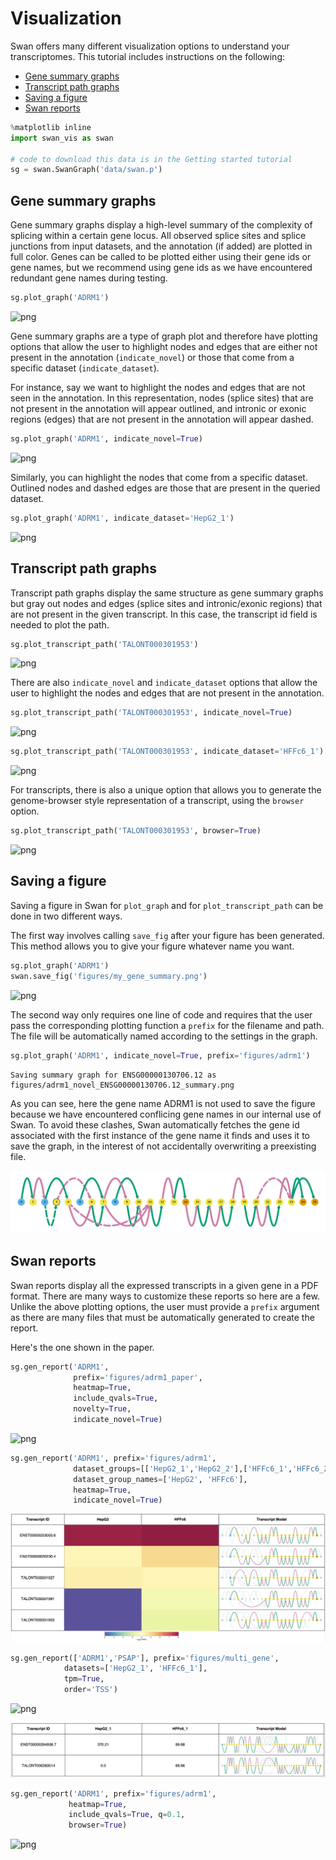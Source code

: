 # Visualization

Swan offers many different visualization options to understand your transcriptomes. This tutorial includes instructions on the following:

* [Gene summary graphs](#gene_summary)
* [Transcript path graphs](#transcript_path)
* [Saving a figure](#save_fig)
* [Swan reports](#swan_report)


<!-- ```python
# this is just to display saved images
from IPython.display import display, Image
```
 -->

```python
%matplotlib inline
import swan_vis as swan

# code to download this data is in the Getting started tutorial
sg = swan.SwanGraph('data/swan.p')
```

## <a name="gene_summary"></a>Gene summary graphs
Gene summary graphs display a high-level summary of the complexity of splicing within a certain gene locus. All observed splice sites and splice junctions from input datasets, and the annotation (if added) are plotted in full color. Genes can be called to be plotted either using their gene ids or gene names, but we recommend using gene ids as we have encountered redundant gene names during testing.


```python
sg.plot_graph('ADRM1')
```


![png](figures/output_5_0.png)


Gene summary graphs are a type of graph plot and therefore have plotting options that allow the user to highlight nodes and edges that are either not present in the annotation (`indicate_novel`) or those that come from a specific dataset (`indicate_dataset`).

For instance, say we want to highlight the nodes and edges that are not seen in the annotation. In this representation, nodes (splice sites) that are not present in the annotation will appear outlined, and intronic or exonic regions (edges) that are not present in the annotation will appear dashed.  


```python
sg.plot_graph('ADRM1', indicate_novel=True)
```


![png](figures/output_8_0.png)


Similarly, you can highlight the nodes that come from a specific dataset. Outlined nodes and dashed edges are those that are present in the queried dataset.


```python
sg.plot_graph('ADRM1', indicate_dataset='HepG2_1')
```


![png](figures/output_10_0.png)


## <a name="transcript_path"></a>Transcript path graphs


Transcript path graphs display the same structure as gene summary graphs but gray out nodes and edges (splice sites and intronic/exonic regions) that are not present in the given transcript. In this case, the transcript id field is needed to plot the path.


```python
sg.plot_transcript_path('TALONT000301953')
```


![png](figures/output_13_0.png)


There are also `indicate_novel` and `indicate_dataset` options that allow the user to highlight the nodes and edges that are not present in the annotation.


```python
sg.plot_transcript_path('TALONT000301953', indicate_novel=True)
```


![png](figures/output_15_0.png)



```python
sg.plot_transcript_path('TALONT000301953', indicate_dataset='HFFc6_1')
```


![png](figures/output_16_0.png)


For transcripts, there is also a unique option that allows you to generate the genome-browser style representation of a transcript, using the `browser` option.


```python
sg.plot_transcript_path('TALONT000301953', browser=True)
```


![png](figures/output_18_0.png)


## <a name="save_fig"></a>Saving a figure

Saving a figure in Swan for `plot_graph` and for `plot_transcript_path` can be done in two different ways.

The first way involves calling `save_fig` after your figure has been generated. This method allows you to give your figure whatever name you want.


```python
sg.plot_graph('ADRM1')
swan.save_fig('figures/my_gene_summary.png')
```

<!-- 
```python
display(Image(filename='figures/my_gene_summary.png'))
``` -->


![png](figures/output_23_0.png)


The second way only requires one line of code and requires that the user pass the corresponding plotting function a `prefix` for the filename and path. The file will be automatically named according to the settings in the graph.


```python
sg.plot_graph('ADRM1', indicate_novel=True, prefix='figures/adrm1')
```

    Saving summary graph for ENSG00000130706.12 as figures/adrm1_novel_ENSG00000130706.12_summary.png


As you can see, here the gene name ADRM1 is not used to save the figure because we have encountered conflicing gene names in our internal use of Swan. To avoid these clashes, Swan automatically fetches the gene id associated with the first instance of the gene name it finds and uses it to save the graph, in the interest of not accidentally overwriting a preexisting file.
<!-- 

```python
display(Image(filename='figures/adrm1_novel_ENSG00000130706.12_summary.png'))
```
 -->

![png](figures/output_27_0.png)


## <a name="swan_report"></a>Swan reports

Swan reports display all the expressed transcripts in a given gene in a PDF format. There are many ways to customize these reports so here are a few. Unlike the above plotting options, the user must provide a `prefix` argument as there are many files that must be automatically generated to create the report.

Here's the one shown in the paper.


```python
sg.gen_report('ADRM1',
              prefix='figures/adrm1_paper',
              heatmap=True,
              include_qvals=True,
              novelty=True, 
              indicate_novel=True)
```


<!-- ```python
display(Image(filename='figures/adrm1_paper_novel_ENSG00000130706.12_report.png'))
```
 -->

![png](figures/output_32_0.png)



```python
sg.gen_report('ADRM1', prefix='figures/adrm1',
              dataset_groups=[['HepG2_1','HepG2_2'],['HFFc6_1','HFFc6_2']],
              dataset_group_names=['HepG2', 'HFFc6'],
              heatmap=True,
              indicate_novel=True)
```

<!-- 
```python
display(Image(filename='figures/adrm1_novel_ENSG00000130706.12_report.png'))
```
 -->

![png](figures/output_34_0.png)



```python
sg.gen_report(['ADRM1','PSAP'], prefix='figures/multi_gene',
            datasets=['HepG2_1', 'HFFc6_1'],
            tpm=True,
            order='TSS')
```

<!-- ```python
display(Image(filename='figures/multi_gene_ENSG00000130706.12_report.png'))
```

 -->
![png](figures/output_36_0.png)



<!-- ```python
display(Image(filename='figures/multi_gene_ENSG00000197746.13_report.png'))
```
 -->

![png](figures/output_37_0.png)



```python
sg.gen_report('ADRM1', prefix='figures/adrm1',
             heatmap=True,
             include_qvals=True, q=0.1,
             browser=True)
```
<!-- 
```python
display(Image(filename='figures/adrm1_browser_ENSG00000130706.12_report.png'))
``` -->


![png](figures/output_39_0.png)

